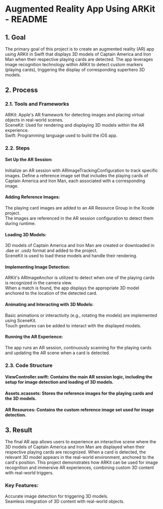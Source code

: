 # Augmented Reality App Using ARKit - README

## 1. Goal
The primary goal of this project is to create an augmented reality (AR) app using ARKit in Swift that displays 3D models of Captain America and Iron Man when their respective playing cards are detected. The app leverages image recognition technology within ARKit to detect custom markers (playing cards), triggering the display of corresponding superhero 3D models.

## 2. Process
### 2.1. Tools and Frameworks
ARKit: Apple's AR framework for detecting images and placing virtual objects in real-world scenes.\
SceneKit: Used for rendering and displaying 3D models within the AR experience.\
Swift: Programming language used to build the iOS app.
### 2.2. Steps
#### Set Up the AR Session:

Initialize an AR session with ARImageTrackingConfiguration to track specific images.
Define a reference image set that includes the playing cards of Captain America and Iron Man, each associated with a corresponding image.

#### Adding Reference Images:

The playing card images are added to an AR Resource Group in the Xcode project.\
The images are referenced in the AR session configuration to detect them during runtime.

#### Loading 3D Models:

3D models of Captain America and Iron Man are created or downloaded in .dae or .usdz format and added to the project.\
SceneKit is used to load these models and handle their rendering.

#### Implementing Image Detection:

ARKit's ARImageAnchor is utilized to detect when one of the playing cards is recognized in the camera view.\
When a match is found, the app displays the appropriate 3D model anchored to the location of the detected card.

#### Animating and Interacting with 3D Models:

Basic animations or interactivity (e.g., rotating the models) are implemented using SceneKit.\
Touch gestures can be added to interact with the displayed models.

#### Running the AR Experience:

The app runs an AR session, continuously scanning for the playing cards and updating the AR scene when a card is detected.

### 2.3. Code Structure
#### ViewController.swift: Contains the main AR session logic, including the setup for image detection and loading of 3D models.
#### Assets.xcassets: Stores the reference images for the playing cards and the 3D models.
#### AR Resources: Contains the custom reference image set used for image detection.

## 3. Result
The final AR app allows users to experience an interactive scene where the 3D models of Captain America and Iron Man are displayed when their respective playing cards are recognized. When a card is detected, the relevant 3D model appears in the real-world environment, anchored to the card's position. This project demonstrates how ARKit can be used for image recognition and immersive AR experiences, combining custom 3D content with real-world triggers.

### Key Features:
Accurate image detection for triggering 3D models.\
Seamless integration of 3D content with real-world objects.
